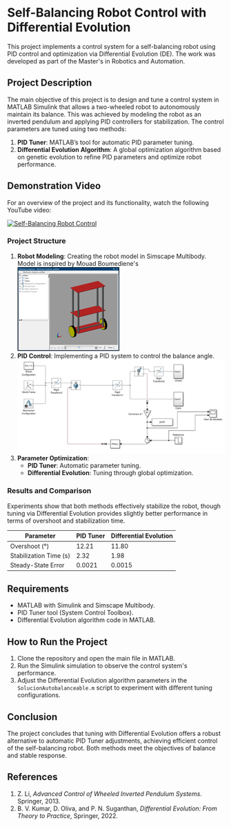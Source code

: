 # Self-Balancing Robot Control with Differential Evolution

This project implements a control system for a self-balancing robot using PID control and optimization via Differential Evolution (DE). The work was developed as part of the Master's in Robotics and Automation.

## Project Description

The main objective of this project is to design and tune a control system in MATLAB Simulink that allows a two-wheeled robot to autonomously maintain its balance. This was achieved by modeling the robot as an inverted pendulum and applying PID controllers for stabilization. The control parameters are tuned using two methods:

1. **PID Tuner**: MATLAB’s tool for automatic PID parameter tuning.
2. **Differential Evolution Algorithm**: A global optimization algorithm based on genetic evolution to refine PID parameters and optimize robot performance.

## Demonstration Video

For an overview of the project and its functionality, watch the following YouTube video:

[![Self-Balancing Robot Control](https://img.youtube.com/vi/ePFcvrLIKrM/0.jpg)](https://www.youtube.com/watch?v=ePFcvrLIKrM&ab_channel=JoaquinColoma)

### Project Structure

1. **Robot Modeling**: Creating the robot model in Simscape Multibody. Model is inspired by Mouad Boumediene's
   ![Self-Balancing Robot Model](./GA_SelfBalanced_Robot/Imagen1_1.png)
3. **PID Control**: Implementing a PID system to control the balance angle.
   ![Self-Balancing Robot Control_System](./GA_SelfBalanced_Robot/Imagen2_2.png)
5. **Parameter Optimization**:
   - **PID Tuner**: Automatic parameter tuning.
   - **Differential Evolution**: Tuning through global optimization.

### Results and Comparison

Experiments show that both methods effectively stabilize the robot, though tuning via Differential Evolution provides slightly better performance in terms of overshoot and stabilization time.

| Parameter                     | PID Tuner | Differential Evolution |
|-------------------------------|-----------|------------------------|
| Overshoot (°)                 | 12.21     | 11.80                 |
| Stabilization Time (s)        | 2.32      | 1.98                  |
| Steady-State Error            | 0.0021    | 0.0015                |

## Requirements

- MATLAB with Simulink and Simscape Multibody.
- PID Tuner tool (System Control Toolbox).
- Differential Evolution algorithm code in MATLAB.

## How to Run the Project

1. Clone the repository and open the main file in MATLAB.
2. Run the Simulink simulation to observe the control system's performance.
3. Adjust the Differential Evolution algorithm parameters in the `SolucionAutobalanceable.m` script to experiment with different tuning configurations.

## Conclusion

The project concludes that tuning with Differential Evolution offers a robust alternative to automatic PID Tuner adjustments, achieving efficient control of the self-balancing robot. Both methods meet the objectives of balance and stable response.

## References

1. Z. Li, *Advanced Control of Wheeled Inverted Pendulum Systems*. Springer, 2013.
2. B. V. Kumar, D. Oliva, and P. N. Suganthan, *Differential Evolution: From Theory to Practice*, Springer, 2022.
